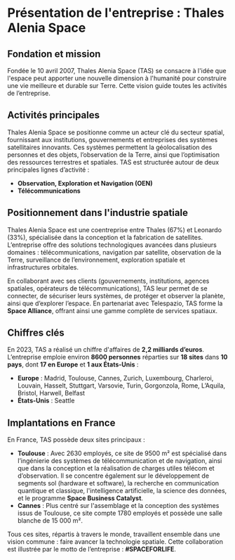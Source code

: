 # Présentation de l'entreprise : Thales Alenia Space

## Fondation et mission  
Fondée le 10 avril 2007, Thales Alenia Space (TAS) se consacre à l'idée que l'espace peut apporter une nouvelle dimension à l'humanité pour construire une vie meilleure et durable sur Terre. Cette vision guide toutes les activités de l’entreprise.

## Activités principales  
Thales Alenia Space se positionne comme un acteur clé du secteur spatial, fournissant aux institutions, gouvernements et entreprises des systèmes satellitaires innovants. Ces systèmes permettent la géolocalisation des personnes et des objets, l’observation de la Terre, ainsi que l’optimisation des ressources terrestres et spatiales. TAS est structurée autour de deux principales lignes d’activité :
- **Observation, Exploration et Navigation (OEN)**
- **Télécommunications**

## Positionnement dans l'industrie spatiale  
Thales Alenia Space est une coentreprise entre Thales (67%) et Leonardo (33%), spécialisée dans la conception et la fabrication de satellites. L’entreprise offre des solutions technologiques avancées dans plusieurs domaines : télécommunications, navigation par satellite, observation de la Terre, surveillance de l’environnement, exploration spatiale et infrastructures orbitales.

En collaborant avec ses clients (gouvernements, institutions, agences spatiales, opérateurs de télécommunications), TAS leur permet de se connecter, de sécuriser leurs systèmes, de protéger et observer la planète, ainsi que d’explorer l’espace. En partenariat avec Telespazio, TAS forme la **Space Alliance**, offrant ainsi une gamme complète de services spatiaux.

## Chiffres clés  
En 2023, TAS a réalisé un chiffre d'affaires de **2,2 milliards d’euros**. L’entreprise emploie environ **8600 personnes** réparties sur **18 sites** dans **10 pays**, dont **17 en Europe** et **1 aux États-Unis** :
- **Europe** : Madrid, Toulouse, Cannes, Zurich, Luxembourg, Charleroi, Louvain, Hasselt, Stuttgart, Varsovie, Turin, Gorgonzola, Rome, L’Aquila, Bristol, Harwell, Belfast
- **États-Unis** : Seattle

## Implantations en France  
En France, TAS possède deux sites principaux :
- **Toulouse** : Avec 2630 employés, ce site de 9500 m² est spécialisé dans l’ingénierie des systèmes de télécommunication et de navigation, ainsi que dans la conception et la réalisation de charges utiles télécom et d’observation. Il se concentre également sur le développement de segments sol (hardware et software), la recherche en communication quantique et classique, l'intelligence artificielle, la science des données, et le programme **Space Business Catalyst**.
- **Cannes** : Plus centré sur l'assemblage et la conception des systèmes issus de Toulouse, ce site compte 1780 employés et possède une salle blanche de 15 000 m².

Tous ces sites, répartis à travers le monde, travaillent ensemble dans une vision commune : faire avancer la technologie spatiale. Cette collaboration est illustrée par le motto de l’entreprise : **#SPACEFORLIFE**.

